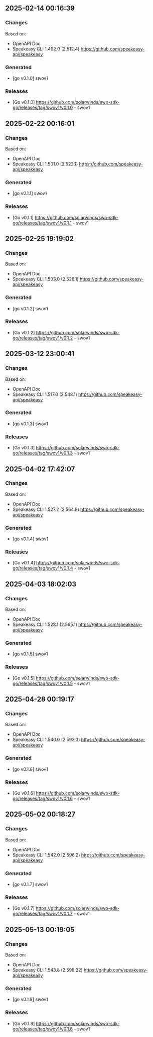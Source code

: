 

## 2025-02-14 00:16:39
### Changes
Based on:
- OpenAPI Doc  
- Speakeasy CLI 1.492.0 (2.512.4) https://github.com/speakeasy-api/speakeasy
### Generated
- [go v0.1.0] swov1
### Releases
- [Go v0.1.0] https://github.com/solarwinds/swo-sdk-go/releases/tag/swov1/v0.1.0 - swov1

## 2025-02-22 00:16:01
### Changes
Based on:
- OpenAPI Doc  
- Speakeasy CLI 1.501.0 (2.522.1) https://github.com/speakeasy-api/speakeasy
### Generated
- [go v0.1.1] swov1
### Releases
- [Go v0.1.1] https://github.com/solarwinds/swo-sdk-go/releases/tag/swov1/v0.1.1 - swov1

## 2025-02-25 19:19:02
### Changes
Based on:
- OpenAPI Doc  
- Speakeasy CLI 1.503.0 (2.526.1) https://github.com/speakeasy-api/speakeasy
### Generated
- [go v0.1.2] swov1
### Releases
- [Go v0.1.2] https://github.com/solarwinds/swo-sdk-go/releases/tag/swov1/v0.1.2 - swov1

## 2025-03-12 23:00:41
### Changes
Based on:
- OpenAPI Doc  
- Speakeasy CLI 1.517.0 (2.548.1) https://github.com/speakeasy-api/speakeasy
### Generated
- [go v0.1.3] swov1
### Releases
- [Go v0.1.3] https://github.com/solarwinds/swo-sdk-go/releases/tag/swov1/v0.1.3 - swov1

## 2025-04-02 17:42:07
### Changes
Based on:
- OpenAPI Doc  
- Speakeasy CLI 1.527.2 (2.564.8) https://github.com/speakeasy-api/speakeasy
### Generated
- [go v0.1.4] swov1
### Releases
- [Go v0.1.4] https://github.com/solarwinds/swo-sdk-go/releases/tag/swov1/v0.1.4 - swov1

## 2025-04-03 18:02:03
### Changes
Based on:
- OpenAPI Doc  
- Speakeasy CLI 1.528.1 (2.565.1) https://github.com/speakeasy-api/speakeasy
### Generated
- [go v0.1.5] swov1
### Releases
- [Go v0.1.5] https://github.com/solarwinds/swo-sdk-go/releases/tag/swov1/v0.1.5 - swov1

## 2025-04-28 00:19:17
### Changes
Based on:
- OpenAPI Doc  
- Speakeasy CLI 1.540.0 (2.593.3) https://github.com/speakeasy-api/speakeasy
### Generated
- [go v0.1.6] swov1
### Releases
- [Go v0.1.6] https://github.com/solarwinds/swo-sdk-go/releases/tag/swov1/v0.1.6 - swov1

## 2025-05-02 00:18:27
### Changes
Based on:
- OpenAPI Doc  
- Speakeasy CLI 1.542.0 (2.596.2) https://github.com/speakeasy-api/speakeasy
### Generated
- [go v0.1.7] swov1
### Releases
- [Go v0.1.7] https://github.com/solarwinds/swo-sdk-go/releases/tag/swov1/v0.1.7 - swov1

## 2025-05-13 00:19:05
### Changes
Based on:
- OpenAPI Doc  
- Speakeasy CLI 1.543.8 (2.598.22) https://github.com/speakeasy-api/speakeasy
### Generated
- [go v0.1.8] swov1
### Releases
- [Go v0.1.8] https://github.com/solarwinds/swo-sdk-go/releases/tag/swov1/v0.1.8 - swov1